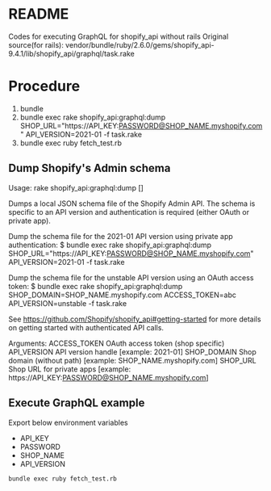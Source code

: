 # README
Codes for executing GraphQL for shopify_api without rails
Original source(for rails): vendor/bundle/ruby/2.6.0/gems/shopify_api-9.4.1/lib/shopify_api/graphql/task.rake

# Procedure
1. bundle
1. bundle exec rake shopify_api:graphql:dump SHOP_URL="https://API_KEY:PASSWORD@SHOP_NAME.myshopify.com" API_VERSION=2021-01 -f task.rake
1. bundle exec ruby fetch_test.rb

## Dump Shopify's Admin schema
Usage: rake shopify_api:graphql:dump [<args>]

Dumps a local JSON schema file of the Shopify Admin API. The schema is specific to an
API version and authentication is required (either OAuth or private app).

Dump the schema file for the 2021-01 API version using private app authentication:
  $ bundle exec rake shopify_api:graphql:dump SHOP_URL="https://API_KEY:PASSWORD@SHOP_NAME.myshopify.com" API_VERSION=2021-01 -f task.rake

Dump the schema file for the unstable API version using an OAuth access token:
  $ bundle exec rake shopify_api:graphql:dump SHOP_DOMAIN=SHOP_NAME.myshopify.com ACCESS_TOKEN=abc API_VERSION=unstable -f task.rake

See https://github.com/Shopify/shopify_api#getting-started for more
details on getting started with authenticated API calls.

Arguments:
  ACCESS_TOKEN  OAuth access token (shop specific)
  API_VERSION   API version handle [example: 2021-01]
  SHOP_DOMAIN   Shop domain (without path) [example: SHOP_NAME.myshopify.com]
  SHOP_URL      Shop URL for private apps [example: https://API_KEY:PASSWORD@SHOP_NAME.myshopify.com]

## Execute GraphQL example
Export below environment variables
* API_KEY
* PASSWORD
* SHOP_NAME
* API_VERSION

```bash
bundle exec ruby fetch_test.rb
```
